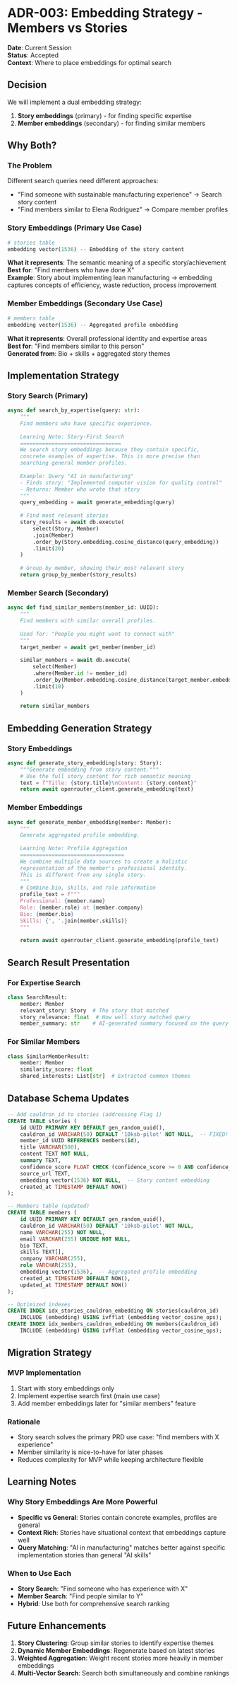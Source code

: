 # ADR-003: Embedding Strategy - Members vs Stories

**Date**: Current Session  
**Status**: Accepted  
**Context**: Where to place embeddings for optimal search

## Decision

We will implement a dual embedding strategy:
1. **Story embeddings** (primary) - for finding specific expertise
2. **Member embeddings** (secondary) - for finding similar members

## Why Both?

### The Problem
Different search queries need different approaches:
- "Find someone with sustainable manufacturing experience" → Search story content
- "Find members similar to Elena Rodriguez" → Compare member profiles

### Story Embeddings (Primary Use Case)
```python
# stories table
embedding vector(1536) -- Embedding of the story content
```

**What it represents**: The semantic meaning of a specific story/achievement  
**Best for**: "Find members who have done X"  
**Example**: Story about implementing lean manufacturing → embedding captures concepts of efficiency, waste reduction, process improvement

### Member Embeddings (Secondary Use Case)  
```python
# members table  
embedding vector(1536) -- Aggregated profile embedding
```

**What it represents**: Overall professional identity and expertise areas  
**Best for**: "Find members similar to this person"  
**Generated from**: Bio + skills + aggregated story themes

## Implementation Strategy

### Story Search (Primary)
```python
async def search_by_expertise(query: str):
    """
    Find members who have specific experience.
    
    Learning Note: Story-First Search
    ================================
    We search story embeddings because they contain specific, 
    concrete examples of expertise. This is more precise than 
    searching general member profiles.
    
    Example: Query "AI in manufacturing"
    - Finds story: "Implemented computer vision for quality control"
    - Returns: Member who wrote that story
    """
    query_embedding = await generate_embedding(query)
    
    # Find most relevant stories
    story_results = await db.execute(
        select(Story, Member)
        .join(Member)
        .order_by(Story.embedding.cosine_distance(query_embedding))
        .limit(20)
    )
    
    # Group by member, showing their most relevant story
    return group_by_member(story_results)
```

### Member Search (Secondary)
```python
async def find_similar_members(member_id: UUID):
    """
    Find members with similar overall profiles.
    
    Used for: "People you might want to connect with"
    """
    target_member = await get_member(member_id)
    
    similar_members = await db.execute(
        select(Member)
        .where(Member.id != member_id)
        .order_by(Member.embedding.cosine_distance(target_member.embedding))
        .limit(10)
    )
    
    return similar_members
```

## Embedding Generation Strategy

### Story Embeddings
```python
async def generate_story_embedding(story: Story):
    """Generate embedding from story content."""
    # Use the full story content for rich semantic meaning
    text = f"Title: {story.title}\nContent: {story.content}"
    return await openrouter_client.generate_embedding(text)
```

### Member Embeddings
```python
async def generate_member_embedding(member: Member):
    """
    Generate aggregated profile embedding.
    
    Learning Note: Profile Aggregation
    =================================
    We combine multiple data sources to create a holistic
    representation of the member's professional identity.
    This is different from any single story.
    """
    # Combine bio, skills, and role information
    profile_text = f"""
    Professional: {member.name}
    Role: {member.role} at {member.company}
    Bio: {member.bio}
    Skills: {', '.join(member.skills)}
    """
    
    return await openrouter_client.generate_embedding(profile_text)
```

## Search Result Presentation

### For Expertise Search
```python
class SearchResult:
    member: Member
    relevant_story: Story  # The story that matched
    story_relevance: float  # How well story matched query
    member_summary: str    # AI-generated summary focused on the query
```

### For Similar Members
```python
class SimilarMemberResult:
    member: Member
    similarity_score: float
    shared_interests: List[str]  # Extracted common themes
```

## Database Schema Updates

```sql
-- Add cauldron_id to stories (addressing Flag 1)
CREATE TABLE stories (
    id UUID PRIMARY KEY DEFAULT gen_random_uuid(),
    cauldron_id VARCHAR(50) DEFAULT '10ksb-pilot' NOT NULL,  -- FIXED!
    member_id UUID REFERENCES members(id),
    title VARCHAR(500),
    content TEXT NOT NULL,
    summary TEXT,
    confidence_score FLOAT CHECK (confidence_score >= 0 AND confidence_score <= 1),
    source_url TEXT,
    embedding vector(1536) NOT NULL,  -- Story content embedding
    created_at TIMESTAMP DEFAULT NOW()
);

-- Members table (updated)
CREATE TABLE members (
    id UUID PRIMARY KEY DEFAULT gen_random_uuid(),
    cauldron_id VARCHAR(50) DEFAULT '10ksb-pilot' NOT NULL,
    name VARCHAR(255) NOT NULL,
    email VARCHAR(255) UNIQUE NOT NULL,
    bio TEXT,
    skills TEXT[],
    company VARCHAR(255),
    role VARCHAR(255),
    embedding vector(1536),  -- Aggregated profile embedding
    created_at TIMESTAMP DEFAULT NOW(),
    updated_at TIMESTAMP DEFAULT NOW()
);

-- Optimized indexes
CREATE INDEX idx_stories_cauldron_embedding ON stories(cauldron_id) 
    INCLUDE (embedding) USING ivfflat (embedding vector_cosine_ops);
CREATE INDEX idx_members_cauldron_embedding ON members(cauldron_id) 
    INCLUDE (embedding) USING ivfflat (embedding vector_cosine_ops);
```

## Migration Strategy

### MVP Implementation
1. Start with story embeddings only
2. Implement expertise search first (main use case)
3. Add member embeddings later for "similar members" feature

### Rationale
- Story search solves the primary PRD use case: "find members with X experience"
- Member similarity is nice-to-have for later phases
- Reduces complexity for MVP while keeping architecture flexible

## Learning Notes

### Why Story Embeddings Are More Powerful
- **Specific vs General**: Stories contain concrete examples, profiles are general
- **Context Rich**: Stories have situational context that embeddings capture well
- **Query Matching**: "AI in manufacturing" matches better against specific implementation stories than general "AI skills"

### When to Use Each
- **Story Search**: "Find someone who has experience with X"
- **Member Search**: "Find people similar to Y"
- **Hybrid**: Use both for comprehensive search ranking

## Future Enhancements

1. **Story Clustering**: Group similar stories to identify expertise themes
2. **Dynamic Member Embeddings**: Regenerate based on latest stories
3. **Weighted Aggregation**: Weight recent stories more heavily in member embeddings
4. **Multi-Vector Search**: Search both simultaneously and combine rankings